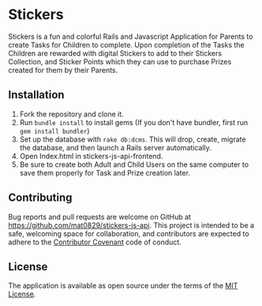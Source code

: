 # Stickers

Stickers is a fun and colorful Rails and Javascript Application for Parents to create Tasks for Children to complete. Upon completion of the Tasks the Children are rewarded with digital Stickers to add to their Stickers Collection, and Sticker Points which they can use to purchase Prizes created for them by their Parents.

## Installation

1. Fork the repository and clone it.
2. Run `bundle install` to install gems (If you don't have bundler, first run `gem install bundler`)
3. Set up the database with `rake db:dcms`. This will drop, create, migrate the database, and then launch a Rails server automatically. 
6. Open Index.html in stickers-js-api-frontend.
7. Be sure to create both Adult and Child Users on the same computer to save them properly for Task and Prize creation later.

## Contributing

Bug reports and pull requests are welcome on GitHub at https://github.com/mat0829/stickers-js-api. This project is intended to be a safe, welcoming space for collaboration, and contributors are expected to adhere to the [Contributor Covenant](http://contributor-covenant.org) code of conduct.

## License

The application is available as open source under the terms of the [MIT License](https://github.com/mat0829/stickers-js-api/blob/master/LICENSE).